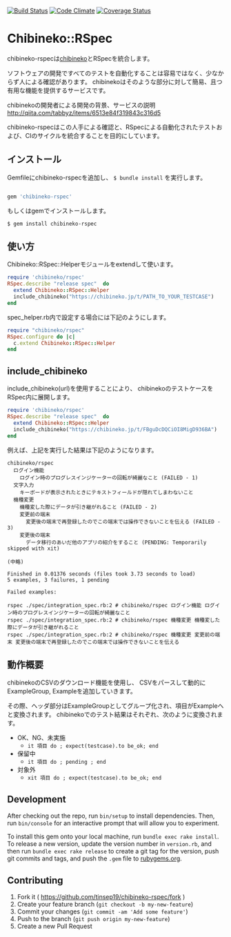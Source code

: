 [![Build Status](https://travis-ci.org/tinsep19/chibineko-rspec.svg?branch=master)](https://travis-ci.org/tinsep19/chibineko-rspec)
[![Code Climate](https://codeclimate.com/github/tinsep19/chibineko-rspec/badges/gpa.svg)](https://codeclimate.com/github/tinsep19/chibineko-rspec)
[![Coverage Status](https://coveralls.io/repos/tinsep19/chibineko-rspec/badge.svg)](https://coveralls.io/r/tinsep19/chibineko-rspec)

# Chibineko::RSpec

chibineko-rspecは[chibineko](http://chibineko.jp)とRSpecを統合します。

ソフトウェアの開発ですべてのテストを自動化することは容易ではなく、少なからず人による確認があります。
chibinekoはそのような部分に対して簡易、且つ有用な機能を提供するサービスです。

chibinekoの開発者による開発の背景、サービスの説明
http://qiita.com/tabbyz/items/6513e84f319843c316d5


chibineko-rspecはこの人手による確認と、RSpecによる自動化されたテストおよび、CIのサイクルを統合することを目的にしています。

## インストール

Gemfileにchibineko-rspecを追加し、 `$ bundle install` を実行します。

```ruby

gem 'chibineko-rspec'

```


もしくはgemでインストールします。

    $ gem install chibineko-rspec

## 使い方

Chibineko::RSpec::Helperモジュールをextendして使います。

```ruby
require 'chibineko/rspec'
RSpec.describe "release spec"  do
  extend Chibineko::RSpec::Helper
  include_chibineko("https://chibineko.jp/t/PATH_TO_YOUR_TESTCASE")
end
```

spec_helper.rb内で設定する場合には下記のようにします。

```ruby
require "chibineko/rspec"
RSpec.configure do |c|
  c.extend Chibineko::RSpec::Helper
end
```

## include_chibineko

include_chibineko(url)を使用することにより、
chibinekoのテストケースをRSpec内に展開します。

```ruby
require 'chibineko/rspec'
RSpec.describe "release spec"  do
  extend Chibineko::RSpec::Helper
  include_chibineko("https://chibineko.jp/t/FBguDcDQCiOI8MigD936BA")
end
```

例えば、上記を実行した結果は下記のようになります。

```
chibineko/rspec
  ログイン機能
    ログイン時のプログレスインジケーターの回転が綺麗なこと (FAILED - 1)
  文字入力
    キーボードが表示されたときにテキストフィールドが隠れてしまわないこと
  機種変更
    機種変した際にデータが引き継がれること (FAILED - 2)
    変更前の端末
      変更後の端末で再登録したのでこの端末では操作できないことを伝える (FAILED - 3)
    変更後の端末
      データ移行のあいだ他のアプリの紹介をすること (PENDING: Temporarily skipped with xit)

(中略)

Finished in 0.01376 seconds (files took 3.73 seconds to load)
5 examples, 3 failures, 1 pending

Failed examples:

rspec ./spec/integration_spec.rb:2 # chibineko/rspec ログイン機能 ログイン時のプログレスインジケーターの回転が綺麗なこと
rspec ./spec/integration_spec.rb:2 # chibineko/rspec 機種変更 機種変した際にデータが引き継がれること
rspec ./spec/integration_spec.rb:2 # chibineko/rspec 機種変更 変更前の端末 変更後の端末で再登録したのでこの端末では操作できないことを伝える
```

## 動作概要

chibinekoのCSVのダウンロード機能を使用し、
CSVをパースして動的にExampleGroup, Exampleを追加していきます。

その際、ヘッダ部分はExampleGroupとしてグループ化され、項目がExampleへと変換されます。
chibinekoでのテスト結果はそれぞれ、次のように変換されます。
- OK、NG、未実施
  - `it 項目 do ; expect(testcase).to be_ok; end`
- 保留中 
  - `it 項目 do ; pending ; end`
- 対象外
  - `xit 項目 do ; expect(testcase).to be_ok; end`


## Development

After checking out the repo, run `bin/setup` to install dependencies. Then, run `bin/console` for an interactive prompt that will allow you to experiment.

To install this gem onto your local machine, run `bundle exec rake install`. To release a new version, update the version number in `version.rb`, and then run `bundle exec rake release` to create a git tag for the version, push git commits and tags, and push the `.gem` file to [rubygems.org](https://rubygems.org).

## Contributing

1. Fork it ( https://github.com/tinsep19/chibineko-rspec/fork )
2. Create your feature branch (`git checkout -b my-new-feature`)
3. Commit your changes (`git commit -am 'Add some feature'`)
4. Push to the branch (`git push origin my-new-feature`)
5. Create a new Pull Request
